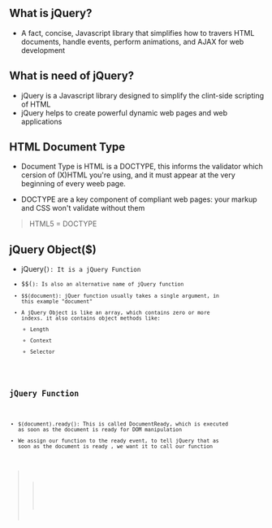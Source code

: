 ## What is jQuery?
* A fact, concise, Javascript library that simplifies how to travers HTML documents, handle events, perform animations, and AJAX for web development

## What is need of jQuery?
* jQuery is a Javascript library designed to simplify the clint-side scripting of HTML
* jQuery helps to create powerful dynamic web pages and web applications 

## HTML Document Type
* Document Type is HTML is a DOCTYPE, this informs the validator which cersion of (X)HTML you're using, and it must appear at the very beginning of every weeb page.

* DOCTYPE are a key component of compliant web pages: your markup and CSS won't validate without them

> HTML5 = DOCTYPE
> <!DOCTYPE html>

## jQuery Object($)
* jQuery(<code>): It is a jQuery Function
* $$(<code>): Is also an alternative name of jQuery function
* $$(document): jQuer function usually takes a single argument, in this example "document"
* A jQuery Object is like an array, which contains zero or more indexs. it also contains object methods like: 
    * Length
    * Context
    * Selector

## jQuery Function
* $(document).ready(): This is called DocumentReady, which is executed as soon as the document is ready for DOM manipulation 
* We assign our function to the ready event, to tell jQuery that as soon as the document is ready , we want it to call our function 

>>  <div id = "readyDemo"></div>
>>  <script type = "text/javascript">
>>  $(document).ready(function()
>>  {
>>      $("#readyDemo").text("Hello, world!");
>>  })
>> </script>